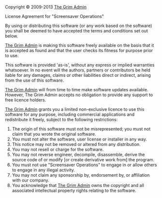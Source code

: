 Copyright © 2009-2013 [The Grim Admin](http://www.grimadmin.com)

License Agreement for "Screensaver Operations"

By using or distributing this software (or any work based on the software) you shall be deemed to have accepted the terms and conditions set out below.

[The Grim Admin](http://www.grimadmin.com) is making this software freely available on the basis that it is accepted as found and that the user checks its fitness for purpose prior to use.

This software is provided 'as-is', without any express or implied warranties whatsoever. In no event will the authors, partners or contributors be held liable for any damages, claims or other liabilities direct or indirect, arising from the use of this software.

[The Grim Admin](http://www.grimadmin.com) will from time to time make software updates available. However, The Grim Admin accepts no obligation to provide any support to free licence holders.

[The Grim Admin](http://www.grimadmin.com) grants you a limited non-exclusive licence to use this software for any purpose, including commercial applications and redistribute it freely, subject to the following restrictions:

1. The origin of this software must not be misrepresented; you must not claim that you wrote the original software.
2. You must not alter the software, user license or installer in any way.
3. This notice may not be removed or altered from any distribution.
4. You may not resell or charge for the software.
5. You may not reverse engineer, decompile, disassemble, derive the source code of or modify [or create derivative work from] the program.
6. You must not use "Screensaver Operations" to engage in or allow others to engage in any illegal activity.
7. You may not claim any sponsorship by, endorsement by, or affiliation with our company.
8. You acknowledge that [The Grim Admin](http://www.grimadmin.com) owns the copyright and all associated intellectual property rights relating to the software.
